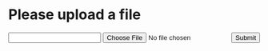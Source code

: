 <html>
    <head>
        <title>Upload a file please</title>
    </head>
    <body>
        <h1>Please upload a file</h1>
        <form method="post" action="/mvc/upload/simplegate" enctype="multipart/form-data">
            <input type="text" name="name"/>
            <input type="file" name="file"/>
            <input type="submit"/>
        </form>
    </body>
</html>
